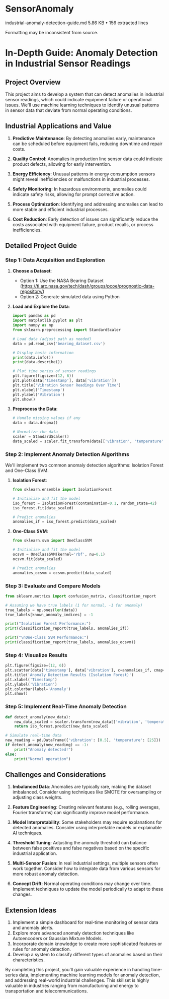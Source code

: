 # SensorAnomaly

industrial-anomaly-detection-guide.md
5.86 KB • 156 extracted lines

Formatting may be inconsistent from source.

# In-Depth Guide: Anomaly Detection in Industrial Sensor Readings

## Project Overview

This project aims to develop a system that can detect anomalies in industrial sensor readings, which could indicate equipment failure or operational issues. We'll use machine learning techniques to identify unusual patterns in sensor data that deviate from normal operating conditions.

## Industrial Applications and Value

1. **Predictive Maintenance**: By detecting anomalies early, maintenance can be scheduled before equipment fails, reducing downtime and repair costs.

2. **Quality Control**: Anomalies in production line sensor data could indicate product defects, allowing for early intervention.

3. **Energy Efficiency**: Unusual patterns in energy consumption sensors might reveal inefficiencies or malfunctions in industrial processes.

4. **Safety Monitoring**: In hazardous environments, anomalies could indicate safety risks, allowing for prompt corrective action.

5. **Process Optimization**: Identifying and addressing anomalies can lead to more stable and efficient industrial processes.

6. **Cost Reduction**: Early detection of issues can significantly reduce the costs associated with equipment failure, product recalls, or process inefficiencies.

## Detailed Project Guide

### Step 1: Data Acquisition and Exploration

1. **Choose a Dataset**:
   - Option 1: Use the NASA Bearing Dataset (https://ti.arc.nasa.gov/tech/dash/groups/pcoe/prognostic-data-repository/)
   - Option 2: Generate simulated data using Python

2. **Load and Explore the Data**:
   ```python
   import pandas as pd
   import matplotlib.pyplot as plt
   import numpy as np
   from sklearn.preprocessing import StandardScaler

   # Load data (adjust path as needed)
   data = pd.read_csv('bearing_dataset.csv')

   # Display basic information
   print(data.info())
   print(data.describe())

   # Plot time series of sensor readings
   plt.figure(figsize=(12, 6))
   plt.plot(data['timestamp'], data['vibration'])
   plt.title('Vibration Sensor Readings Over Time')
   plt.xlabel('Timestamp')
   plt.ylabel('Vibration')
   plt.show()
   ```

3. **Preprocess the Data**:
   ```python
   # Handle missing values if any
   data = data.dropna()

   # Normalize the data
   scaler = StandardScaler()
   data_scaled = scaler.fit_transform(data[['vibration', 'temperature']])
   ```

### Step 2: Implement Anomaly Detection Algorithms

We'll implement two common anomaly detection algorithms: Isolation Forest and One-Class SVM.

1. **Isolation Forest**:
   ```python
   from sklearn.ensemble import IsolationForest

   # Initialize and fit the model
   iso_forest = IsolationForest(contamination=0.1, random_state=42)
   iso_forest.fit(data_scaled)

   # Predict anomalies
   anomalies_if = iso_forest.predict(data_scaled)
   ```

2. **One-Class SVM**:
   ```python
   from sklearn.svm import OneClassSVM

   # Initialize and fit the model
   ocsvm = OneClassSVM(kernel='rbf', nu=0.1)
   ocsvm.fit(data_scaled)

   # Predict anomalies
   anomalies_ocsvm = ocsvm.predict(data_scaled)
   ```

### Step 3: Evaluate and Compare Models

```python
from sklearn.metrics import confusion_matrix, classification_report

# Assuming we have true labels (1 for normal, -1 for anomaly)
true_labels = np.ones(len(data))
true_labels[known_anomaly_indices] = -1

print("Isolation Forest Performance:")
print(classification_report(true_labels, anomalies_if))

print("\nOne-Class SVM Performance:")
print(classification_report(true_labels, anomalies_ocsvm))
```

### Step 4: Visualize Results

```python
plt.figure(figsize=(12, 6))
plt.scatter(data['timestamp'], data['vibration'], c=anomalies_if, cmap='viridis')
plt.title('Anomaly Detection Results (Isolation Forest)')
plt.xlabel('Timestamp')
plt.ylabel('Vibration')
plt.colorbar(label='Anomaly')
plt.show()
```

### Step 5: Implement Real-Time Anomaly Detection

```python
def detect_anomaly(new_data):
    new_data_scaled = scaler.transform(new_data[['vibration', 'temperature']])
    return iso_forest.predict(new_data_scaled)

# Simulate real-time data
new_reading = pd.DataFrame({'vibration': [0.5], 'temperature': [25]})
if detect_anomaly(new_reading) == -1:
    print("Anomaly detected!")
else:
    print("Normal operation")
```

## Challenges and Considerations

1. **Imbalanced Data**: Anomalies are typically rare, making the dataset imbalanced. Consider using techniques like SMOTE for oversampling or adjusting class weights.

2. **Feature Engineering**: Creating relevant features (e.g., rolling averages, Fourier transforms) can significantly improve model performance.

3. **Model Interpretability**: Some stakeholders may require explanations for detected anomalies. Consider using interpretable models or explainable AI techniques.

4. **Threshold Tuning**: Adjusting the anomaly threshold can balance between false positives and false negatives based on the specific industrial application.

5. **Multi-Sensor Fusion**: In real industrial settings, multiple sensors often work together. Consider how to integrate data from various sensors for more robust anomaly detection.

6. **Concept Drift**: Normal operating conditions may change over time. Implement techniques to update the model periodically to adapt to these changes.

## Extension Ideas

1. Implement a simple dashboard for real-time monitoring of sensor data and anomaly alerts.
2. Explore more advanced anomaly detection techniques like Autoencoders or Gaussian Mixture Models.
3. Incorporate domain knowledge to create more sophisticated features or rules for anomaly detection.
4. Develop a system to classify different types of anomalies based on their characteristics.

By completing this project, you'll gain valuable experience in handling time-series data, implementing machine learning models for anomaly detection, and addressing real-world industrial challenges. This skillset is highly valuable in industries ranging from manufacturing and energy to transportation and telecommunications.
